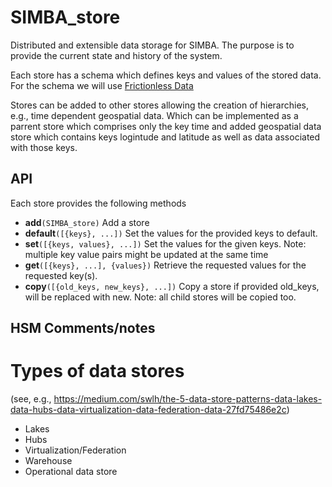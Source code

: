 # SIMBA_store
Distributed and extensible data storage for SIMBA. The purpose is to provide the current state and history of the system. 

Each store has a schema which defines keys and values of the stored data. For the schema we will use [Frictionless Data](https://github.com/frictionlessdata/specs)

Stores can be added to other stores allowing the creation of hierarchies, e.g., time dependent geospatial data. Which can be implemented as a parrent store which comprises only the key time and added geospatial data store which contains keys logintude and latitude as well as data associated with those keys.

## API
Each store provides the following methods
* __add__`(SIMBA_store)` Add a store
* __default__`([{keys}, ...])` Set the values for the provided keys to default.
* __set__`([{keys, values}, ...])` Set the values for the given keys. Note: multiple key value pairs might be updated at the same time
* __get__`([{keys}, ...], {values})` Retrieve the requested values for the requested key(s).
* __copy__`([{old_keys, new_keys}, ...])` Copy a store if provided old_keys, will be replaced with new. Note: all child stores will be copied too.


## HSM Comments/notes ##



# Types of data stores #
(see, e.g., https://medium.com/swlh/the-5-data-store-patterns-data-lakes-data-hubs-data-virtualization-data-federation-data-27fd75486e2c)

- Lakes
- Hubs
- Virtualization/Federation
- Warehouse
- Operational data store
